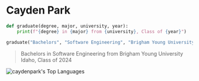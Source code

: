 # Cayden Park

```python
def graduate(degree, major, university, year):
    print(f"{degree} in {major} from {university}, Class of {year}")

graduate("Bachelors", "Software Engineering", "Brigham Young University Idaho", 2024)
```
> Bachelors in Software Engineering from Brigham Young University Idaho, Class of 2024
 
![caydenpark's Top Languages](https://github-readme-stats.vercel.app/api/top-langs/?username=caydenpark&theme=cobalt&show_icons=true&hide_border=true&layout=compact)
